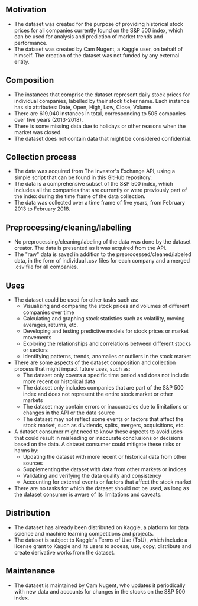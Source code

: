 ## Motivation

- The dataset was created for the purpose of providing historical stock prices for all companies currently found on the S&P 500 index, which can be used for analysis and prediction of market trends and performance.
- The dataset was created by Cam Nugent, a Kaggle user, on behalf of himself. The creation of the dataset was not funded by any external entity.

## Composition

- The instances that comprise the dataset represent daily stock prices for individual companies, labelled by their stock ticker name. Each instance has six attributes: Date, Open, High, Low, Close, Volume.
- There are 619,040 instances in total, corresponding to 505 companies over five years (2013-2018).
- There is some missing data due to holidays or other reasons when the market was closed.
- The dataset does not contain data that might be considered confidential.

## Collection process

- The data was acquired from The Investor's Exchange API, using a simple script that can be found in this GitHub repository.
- The data is a comprehensive subset of the S&P 500 index, which includes all the companies that are currently or were previously part of the index during the time frame of the data collection.
- The data was collected over a time frame of five years, from February 2013 to February 2018.

## Preprocessing/cleaning/labelling

- No preprocessing/cleaning/labeling of the data was done by the dataset creator. The data is presented as it was acquired from the API.
- The "raw" data is saved in addition to the preprocessed/cleaned/labeled data, in the form of individual .csv files for each company and a merged .csv file for all companies.

## Uses

- The dataset could be used for other tasks such as:
  - Visualizing and comparing the stock prices and volumes of different companies over time
  - Calculating and graphing stock statistics such as volatility, moving averages, returns, etc.
  - Developing and testing predictive models for stock prices or market movements
  - Exploring the relationships and correlations between different stocks or sectors
  - Identifying patterns, trends, anomalies or outliers in the stock market
- There are some aspects of the dataset composition and collection process that might impact future uses, such as:
  - The dataset only covers a specific time period and does not include more recent or historical data
  - The dataset only includes companies that are part of the S&P 500 index and does not represent the entire stock market or other markets
  - The dataset may contain errors or inaccuracies due to limitations or changes in the API or the data source
  - The dataset may not reflect some events or factors that affect the stock market, such as dividends, splits, mergers, acquisitions, etc.
- A dataset consumer might need to know these aspects to avoid uses that could result in misleading or inaccurate conclusions or decisions based on the data. A dataset consumer could mitigate these risks or harms by:
  - Updating the dataset with more recent or historical data from other sources
  - Supplementing the dataset with data from other markets or indices
  - Validating and verifying the data quality and consistency
  - Accounting for external events or factors that affect the stock market
- There are no tasks for which the dataset should not be used, as long as the dataset consumer is aware of its limitations and caveats.

## Distribution

- The dataset has already been distributed on Kaggle, a platform for data science and machine learning competitions and projects.
- The dataset is subject to Kaggle's Terms of Use (ToU), which include a license grant to Kaggle and its users to access, use, copy, distribute and create derivative works from the dataset.

## Maintenance

- The dataset is maintained by Cam Nugent, who updates it periodically with new data and accounts for changes in the stocks on the S&P 500 index.